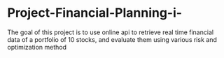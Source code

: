 # Project-Financial-Planning-i-
The goal of this project is to use online api to retrieve real time financial data of a portfolio of 10 stocks, and evaluate them using various risk and optimization method
